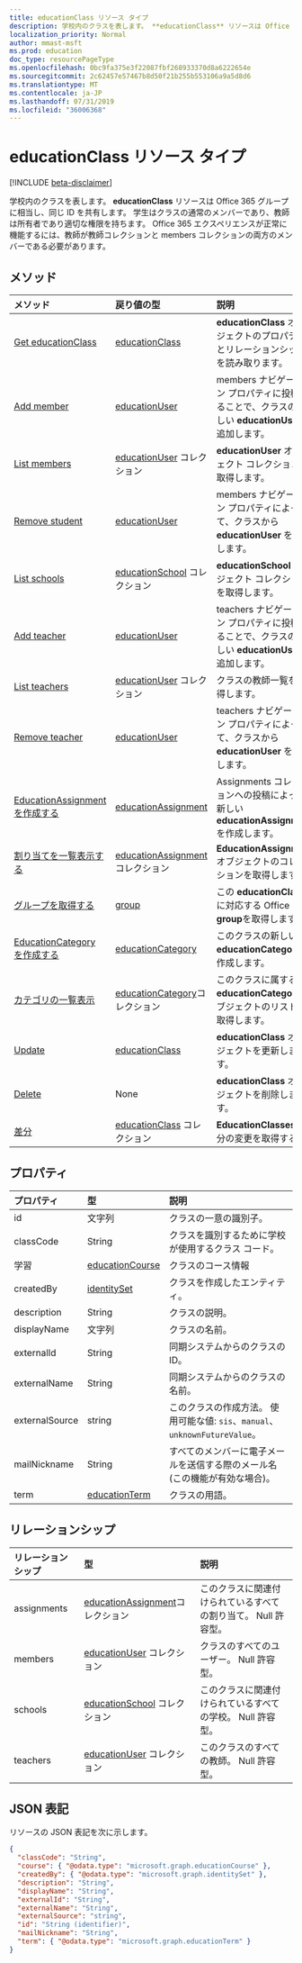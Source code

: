 ```yaml
---
title: educationClass リソース タイプ
description: 学校内のクラスを表します。 **educationClass** リソースは Office 365 グループに相当し、同じ ID を共有します。
localization_priority: Normal
author: mmast-msft
ms.prod: education
doc_type: resourcePageType
ms.openlocfilehash: 0bc9fa375e3f22087fbf268933370d8a6222654e
ms.sourcegitcommit: 2c62457e57467b8d50f21b255b553106a9a5d8d6
ms.translationtype: MT
ms.contentlocale: ja-JP
ms.lasthandoff: 07/31/2019
ms.locfileid: "36006368"
---
```

# <a name="educationclass-resource-type"></a>educationClass リソース タイプ

[!INCLUDE [beta-disclaimer](../../includes/beta-disclaimer.md)]

学校内のクラスを表します。 **educationClass** リソースは Office 365 グループに相当し、同じ ID を共有します。 学生はクラスの通常のメンバーであり、教師は所有者であり適切な権限を持ちます。 Office 365 エクスペリエンスが正常に機能するには、教師が教師コレクションと members コレクションの両方のメンバーである必要があります。

## <a name="methods"></a>メソッド

| メソッド                                                                  | 戻り値の型                                    | 説明                                                                               |
| :---------------------------------------------------------------------- | :--------------------------------------------- | :---------------------------------------------------------------------------------------- |
| [Get educationClass](../api/educationclass-get.md)                      | [educationClass]                               | **educationClass** オブジェクトのプロパティとリレーションシップを読み取ります。                        |
| [Add member](../api/educationclass-post-members.md)                     | [educationUser]                                | members ナビゲーション プロパティに投稿することで、クラスの新しい **educationUser** を追加します。  |
| [List members](../api/educationclass-list-members.md)                   | [educationUser] コレクション                     | **educationUser** オブジェクト コレクションを取得します。                                               |
| [Remove student](../api/educationclass-delete-members.md)               | [educationUser]                                | members ナビゲーション プロパティによって、クラスから **educationUser** を削除します。       |
| [List schools](../api/educationclass-list-schools.md)                   | [educationSchool] コレクション                   | **educationSchool** オブジェクト コレクションを取得します。                                             |
| [Add teacher](../api/educationclass-post-teachers.md)                   | [educationUser]                                | teachers ナビゲーション プロパティに投稿することで、クラスの新しい **educationUser** を追加します。 |
| [List teachers](../api/educationclass-list-teachers.md)                 | [educationUser] コレクション                     | クラスの教師一覧を取得します。                                                     |
| [Remove teacher](../api/educationclass-delete-teachers.md)              | [educationUser]                                | teachers ナビゲーション プロパティによって、クラスから **educationUser** を削除します。      |
| [EducationAssignment を作成する](../api/educationclass-post-assignments.md) | [educationAssignment]                          | Assignments コレクションへの投稿によって新しい**educationAssignment**を作成します。            |
| [割り当てを一覧表示する](../api/educationclass-list-assignments.md)           | [educationAssignment]コレクション                | **EducationAssignment**オブジェクトのコレクションを取得します。                                         |
| [グループを取得する](../api/educationclass-get-group.md)                         | [group]                                        | この **educationClass** に対応する Office 365 **group**を取得します。                 |
| [EducationCategory を作成する](../api/educationclass-post-category.md)      | [educationCategory]                            | このクラスの新しい**educationCategory**を作成します。                                        |
| [カテゴリの一覧表示](../api/educationclass-list-categories.md)             | [educationCategory]コレクション                 | このクラスに属する**educationCategory**オブジェクトのリストを取得します。                      |
| [Update](../api/educationclass-update.md)                               | [educationClass]                               | **educationClass** オブジェクトを更新します。                                                         |
| [Delete](../api/educationclass-delete.md)                               | None                                           | **educationClass** オブジェクトを削除します。                                                         |
| [差分](../api/educationclass-delta.md)                                 | [educationClass](educationclass.md) コレクション | **EducationClasses**の増分の変更を取得する                                          |

## <a name="properties"></a>プロパティ

| プロパティ       | 型                                  | 説明                                                                             |
| :------------- | :------------------------------------ | :-------------------------------------------------------------------------------------- |
| id             | 文字列                                | クラスの一意の識別子。                                                        |
| classCode      | String                                | クラスを識別するために学校が使用するクラス コード。                                    |
| 学習         | [educationCourse](educationcourse.md) | クラスのコース情報                                                        |
| createdBy      | [identitySet]                         | クラスを作成したエンティティ。                                                            |
| description    | String                                | クラスの説明。                                                               |
| displayName    | 文字列                                | クラスの名前。                                                                      |
| externalId     | String                                | 同期システムからのクラスの ID。                                                |
| externalName   | String                                | 同期システムからのクラスの名前。                                                |
| externalSource | string                                | このクラスの作成方法。 使用可能な値: `sis`、`manual`、`unknownFutureValue`。 |
| mailNickname   | String                                | すべてのメンバーに電子メールを送信する際のメール名 (この機能が有効な場合)。                         |
| term           | [educationTerm]                       | クラスの用語。                                                                     |

## <a name="relationships"></a>リレーションシップ

| リレーションシップ | 型                             | 説明                                               |
| :----------- | :------------------------------- | :-------------------------------------------------------- |
| assignments  | [educationAssignment]コレクション | このクラスに関連付けられているすべての割り当て。 Null 許容型。     |
| members      | [educationUser] コレクション       | クラスのすべてのユーザー。 Null 許容型。                         |
| schools      | [educationSchool] コレクション     | このクラスに関連付けられているすべての学校。 Null 許容型。 |
| teachers     | [educationUser] コレクション       | このクラスのすべての教師。 Null 許容型。                      |

## <a name="json-representation"></a>JSON 表記

リソースの JSON 表記を次に示します。

<!-- {
  "blockType": "resource",
  "keyProperty": "id",
  "optionalProperties": [

  ],
  "@odata.type": "microsoft.graph.educationClass"
}-->

```json
{
  "classCode": "String",
  "course": { "@odata.type": "microsoft.graph.educationCourse" },
  "createdBy": { "@odata.type": "microsoft.graph.identitySet" },
  "description": "String",
  "displayName": "String",
  "externalId": "String",
  "externalName": "String",
  "externalSource": "string",
  "id": "String (identifier)",
  "mailNickname": "String",
  "term": { "@odata.type": "microsoft.graph.educationTerm" }
}
```

<!-- uuid: 8fcb5dbc-d5aa-4681-8e31-b001d5168d79
2015-10-25 14:57:30 UTC -->
<!-- {
  "type": "#page.educationClass",
  "description": "educationUser resource",
  "keywords": "",
  "section": "documentation",
  "tocPath": "",
  "suppressions": [ 
    "Error: Resource educationClass has documented navigation properties, but we thought it was a complex type!",
    "Resource educationClass has documented navigation properties, but we thought it was a complex type!"
  ]

}-->

[educationclass]: educationclass.md
[educationuser]: educationuser.md
[educationassignment]: educationassignment.md
[educationcourse]: educationcourse.md
[educationcategory]: educationcategory.md
[educationschool]: educationschool.md
[educationterm]: educationterm.md
[identityset]: identityset.md
[group]: group.md
